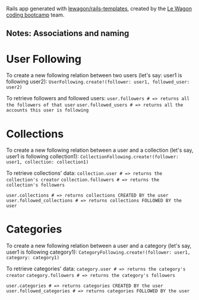 Rails app generated with [lewagon/rails-templates](https://github.com/lewagon/rails-templates), created by the [Le Wagon coding bootcamp](https://www.lewagon.com) team.


## Notes: Associations and naming

# User Following
To create a new following relation between two users (let's say: user1 is following user2):
```UserFollowing.create!(follower: user1, followed_user: user2)```

To retrieve followers and followed users:
```user.followers # => returns all the followers of that user```
```user.followed_users # => returns all the accounts this user is following```

# Collections
To create a new following relation between a user and a collection (let's say, user1 is following collection1):
```CollectionFollowing.create!(follower: user1, collection: collection1)```

To retrieve collections' data:
```collection.user # => returns the collection's creator```
```collection.followers # => returns the collection's followers```

```user.collections # => returns collections CREATED BY the user```
```user.followed_collections # => returns collections FOLLOWED BY the user```

# Categories
To create a new following relation between a user and a category (let's say, user1 is following category1):
```CategoryFollowing.create!(follower: user1, category: category1)```

To retrieve categories' data:
```category.user # => returns the category's creator```
```category.followers # => returns the category's followers```

```user.categories # => returns categories CREATED BY the user```
```user.followed_categories # => returns categories FOLLOWED BY the user```
